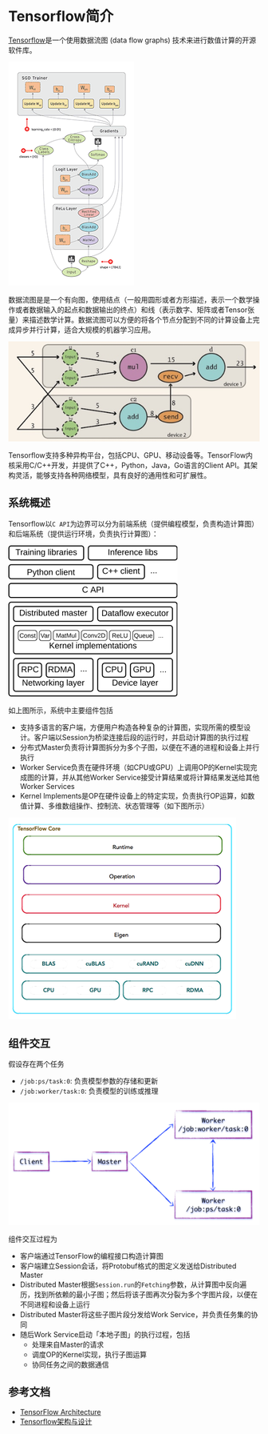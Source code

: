 # Tensorflow简介

[Tensorflow](https://www.tensorflow.org)是一个使用数据流图 (data flow graphs) 技术来进行数值计算的开源软件库。

![](images/tensorflow.gif)

数据流图是是一个有向图，使用结点（一般用圆形或者方形描述，表示一个数学操作或者数据输入的起点和数据输出的终点）和线（表示数字、矩阵或者Tensor张量）来描述数学计算。数据流图可以方便的将各个节点分配到不同的计算设备上完成异步并行计算，适合大规模的机器学习应用。

![](images/flow.jpg)

Tensorflow支持多种异构平台，包括CPU、GPU、移动设备等。TensorFlow内核采用C/C++开发，并提供了C++，Python，Java，Go语言的Client API。其架构灵活，能够支持各种网络模型，具有良好的通用性和可扩展性。

## 系统概述

Tensorflow以`C API`为边界可以分为前端系统（提供编程模型，负责构造计算图）和后端系统（提供运行环境，负责执行计算图）：

![](images/tensorflow-1.png)

如上图所示，系统中主要组件包括

- 支持多语言的客户端，方便用户构造各种复杂的计算图，实现所需的模型设计。客户端以Session为桥梁连接后段的运行时，并启动计算图的执行过程
- 分布式Master负责将计算图拆分为多个子图，以便在不通的进程和设备上并行执行
- Worker Service负责在硬件环境（如CPU或GPU）上调用OP的Kernel实现完成图的计算，并从其他Worker Service接受计算结果或将计算结果发送给其他Worker Services
- Kernel Implements是OP在硬件设备上的特定实现，负责执行OP运算，如数值计算、多维数组操作、控制流、状态管理等（如下图所示）

![](images/core.png)

## 组件交互

假设存在两个任务

- `/job:ps/task:0`: 负责模型参数的存储和更新
- `/job:worker/task:0`: 负责模型的训练或推理

![](images/interact.png)

组件交互过程为

- 客户端通过TensorFlow的编程接口构造计算图
- 客户端建立Session会话，将Protobuf格式的图定义发送给Distributed Master
- Distributed Master根据`Session.run`的`Fetching`参数，从计算图中反向遍历，找到所依赖的最小子图；然后将该子图再次分裂为多个字图片段，以便在不同进程和设备上运行
- Distributed Master将这些子图片段分发给Work Service，并负责任务集的协同
- 随后Work Service启动「本地子图」的执行过程，包括
  - 处理来自Master的请求
  - 调度OP的Kernel实现，执行子图运算
  - 协同任务之间的数据通信

## 参考文档

- [TensorFlow Architecture](https://www.tensorflow.org/extend/architecture)
- [Tensorflow架构与设计](http://www.jianshu.com/p/a5574ebcdeab)

